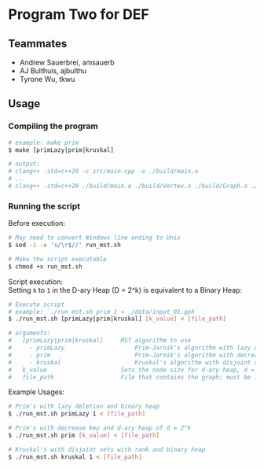 # Program Two for DEF

## Teammates

* Andrew Sauerbrei, amsauerb
* AJ Bulthuis, ajbulthu
* Tyrone Wu, tkwu

## Usage

### Compiling the program

```sh
# example: make prim
$ make [primLazy|prim|kruskal]

# output: 
# clang++ -std=c++20 -c src/main.cpp -o ./build/main.o
# ...
# clang++ -std=c++20 ./build/main.o ./build/Vertex.o ./build/Graph.o ./build/BinaryHeap.o ./build/Time.o ./build/prim.o -o ./bin/prim
```

### Running the script

Before execution: 
```sh
# May need to convert Windows line ending to Unix
$ sed -i -e 's/\r$//' run_mst.sh

# Make the script executable
$ chmod +x run_mst.sh
```

Script execution:  
Setting `k` to `1` in the D-ary Heap (D = 2^k) is equivalent to a Binary Heap:
```sh
# Execute script
# example: `./run_mst.sh prim 1 < ./data/input_01.gph`
$ ./run_mst.sh [primLazy|prim|kruskal] [k_value] < [file_path]

# arguments:
#   [primLazy|prim|kruskal]     MST algorithm to use
#     - primLazy                    Prim-Jarnik's algorithm with lazy deletion and no decrease key
#     - prim                        Prim-Jarnik's algorithm with decrease key
#     - kruskal                     Kruskal's algorithm with disjoint sets with rank
#   k_value                     Sets the node size for d-ary heap, d = 2^k. Set k = 1 for binary heap.
#   file_path                   File that contains the graph; must be in format .gph
```

Example Usages:
```sh
# Prim's with lazy deletion and binary heap
$ ./run_mst.sh primLazy 1 < [file_path]

# Prim's with decrease key and d-ary heap of d = 2^k
$ ./run_mst.sh prim [k_value] < [file_path]

# Kruskal's with disjoint sets with rank and binary heap
$ ./run_mst.sh kruskal 1 < [file_path]
```
